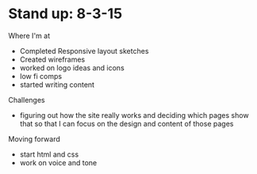 # Stand up: 8-3-15

Where I'm at
- Completed Responsive layout sketches
- Created wireframes 
- worked on logo ideas and icons
- low fi comps
- started writing content

Challenges
- figuring out how the site really works and deciding which pages show that 
    so that I can focus on the design and content of those pages


Moving forward
- start html and css
- work on voice and tone

